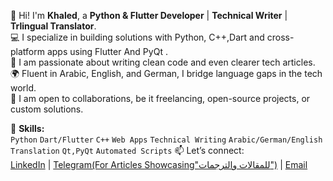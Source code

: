 👋 Hi! I'm **Khaled**, a **Python & Flutter Developer** | **Technical Writer** | **Trlingual Translator**.  
💻 I specialize in building solutions with Python, C++,Dart and cross-platform apps using Flutter And PyQt .  
📝 I am passionate about writing clean code and even clearer tech articles.  
🌍 Fluent in Arabic, English, and German, I bridge language gaps in the tech world.  
🚀 I am open to collaborations, be it freelancing, open-source projects, or custom solutions.

🔧 **Skills:**  
`Python` `Dart/Flutter` `C++` `Web Apps` `Technical Writing` `Arabic/German/English Translation` `Qt,PyQt` `Automated Scripts`
📫 Let’s connect:  
[LinkedIn](https://www.linkedin.com/in/khaled-mahmoud-b19210311/) | [Telegram(For Articles Showcasing"للمقالات والترجمات")](https://t.me/knotes56) | [Email](mailto:khaled.alam5602@email.com)  

